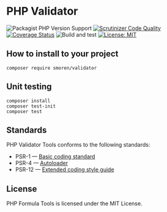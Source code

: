 # PHP Validator

![Packagist PHP Version Support](https://img.shields.io/packagist/php-v/smoren/validator)
[![Scrutinizer Code Quality](https://scrutinizer-ci.com/g/Smoren/validator-php/badges/quality-score.png?b=master)](https://scrutinizer-ci.com/g/Smoren/validator-php/?branch=master)
[![Coverage Status](https://coveralls.io/repos/github/Smoren/validator-php/badge.svg?branch=master)](https://coveralls.io/github/Smoren/validator-php?branch=master)
![Build and test](https://github.com/Smoren/validator-php/actions/workflows/test_master.yml/badge.svg)
[![License: MIT](https://img.shields.io/badge/License-MIT-yellow.svg)](https://opensource.org/licenses/MIT)

## How to install to your project
```
composer require smoren/validator
```

## Unit testing
```
composer install
composer test-init
composer test
```

## Standards

PHP Validator Tools conforms to the following standards:

* PSR-1 — [Basic coding standard](https://www.php-fig.org/psr/psr-1/)
* PSR-4 — [Autoloader](https://www.php-fig.org/psr/psr-4/)
* PSR-12 — [Extended coding style guide](https://www.php-fig.org/psr/psr-12/)


## License

PHP Formula Tools is licensed under the MIT License.

